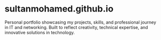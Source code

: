 # sultanmohamed.github.io
Personal portfolio showcasing my projects, skills, and professional journey in IT and networking. Built to reflect creativity, technical expertise, and innovative solutions in technology.
